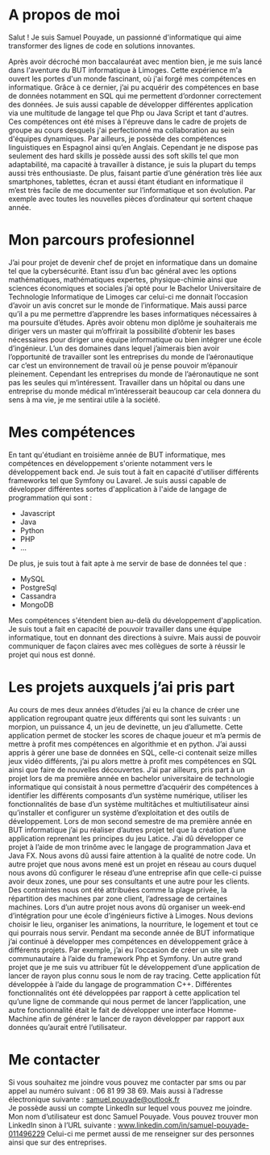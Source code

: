 # A propos de moi

Salut ! Je suis Samuel Pouyade, un passionné d'informatique qui aime transformer des lignes de code en solutions innovantes.

Après avoir décroché mon baccalauréat avec mention bien, je me suis lancé dans l'aventure du BUT informatique à Limoges. Cette expérience m'a ouvert les portes d'un monde fascinant, où j'ai forgé mes compétences en informatique.
Grâce à ce dernier,  j’ai pu acquérir des compétences en base de données notamment en SQL qui me permettent d’ordonner correctement des données. 
Je suis aussi capable de développer différentes application via une multitude de langage tel que Php ou Java Script et tant d'autres. 
Ces compétences ont été mises à l'épreuve dans le cadre de projets de groupe au cours desquels j'ai perfectionné ma collaboration au sein d'équipes dynamiques. 
Par ailleurs, je possède des compétences linguistiques en Espagnol ainsi qu’en Anglais. 
Cependant je ne dispose pas seulement des hard skills je possède aussi des soft skills tel que mon adaptabilité, ma capacité à travailler à distance, je suis la plupart du temps aussi très enthousiaste. De plus, faisant partie d’une génération très liée aux smartphones, tablettes, écran et aussi étant étudiant en informatique il m’est très facile de me documenter sur l’informatique et son évolution. Par exemple avec toutes les nouvelles pièces d’ordinateur qui sortent chaque année.

# Mon parcours profesionnel

J’ai pour projet de devenir chef de projet en informatique dans un domaine tel que la cybersécurité. Etant issu d’un bac général avec les options mathématiques, mathématiques expertes, physique-chimie ainsi que sciences économiques et sociales j’ai opté pour le Bachelor Universitaire de Technologie Informatique de Limoges car celui-ci me donnait l’occasion d’avoir un avis concret sur le monde de l’informatique. Mais aussi parce qu’il a pu me permettre d’apprendre les bases informatiques nécessaires à ma poursuite d’études. Après avoir obtenu mon diplôme je souhaiterais me diriger vers un master qui m’offrirait la possibilité d’obtenir les bases nécessaires pour diriger une équipe informatique ou bien intégrer une école d’ingénieur. 
L’un des domaines dans lequel j’aimerais bien avoir l’opportunité de travailler sont les entreprises du monde de l’aéronautique car c’est un environnement de travail où je pense pouvoir m’épanouir pleinement. Cependant les entreprises du monde de l’aéronautique ne sont pas les seules qui m’intéressent. Travailler dans un hôpital ou dans une entreprise du monde médical m’intéresserait beaucoup car cela donnera du sens à ma vie, je me sentirai utile à la société.

# Mes compétences

En tant qu'étudiant en troisième année de BUT informatique, mes compétences en développement s'oriente notamment vers le développement back end. Je suis tout à fait en capacité d'utiliser différents frameworks tel que Symfony ou Lavarel. Je suis aussi capable de développer différentes sortes d'application à l'aide de langage de programmation qui sont :
- Javascript
- Java
- Python
- PHP
- ...

De plus, je suis tout à fait apte à me servir de base de données tel que :
- MySQL
- PostgreSql
- Cassandra
- MongoDB

Mes compétences s'étendent bien au-delà du développement d'application. Je suis tout a fait en capacité de pouvoir travailler dans une équipe informatique, tout en donnant des directions à suivre. Mais aussi de pouvoir communiquer de façon claires avec mes collègues de sorte à réussir le projet qui nous est donné.

# Les projets auxquels j’ai pris part

Au cours de mes deux années d’études j’ai eu la chance de créer une application regroupant quatre jeux différents qui sont les suivants : un morpion, un puissance 4, un jeu de devinette, un jeu d’allumette. Cette application permet de stocker les scores de chaque joueur et m’a permis de mettre à profit mes compétences en algorithmie et en python. 
J’ai aussi appris à gérer une base de données en SQL, celle-ci contenait seize milles jeux vidéo différents, j’ai pu alors mettre à profit mes compétences en SQL ainsi que faire de nouvelles découvertes. 
J’ai par ailleurs, pris part à un projet lors de ma première année en bachelor universitaire de technologie informatique qui consistait à nous permettre d’acquérir des compétences à identifier les différents composants d’un système numérique, utiliser les fonctionnalités de base d’un système multitâches et multiutilisateur ainsi qu’installer et configurer un système d’exploitation et des outils de développement.
Lors de mon second semestre de ma première année en BUT informatique j’ai pu réaliser d’autres projet tel que la création d’une application reprenant les principes du jeu Latice. J’ai dû développer ce projet à l’aide de mon trinôme avec le langage de programmation Java et Java FX. Nous avons dû aussi faire attention à la qualité de notre code. 
Un autre projet que nous avons mené est un projet en réseau au cours duquel nous avons dû configurer le réseau d’une entreprise afin que celle-ci puisse avoir deux zones, une pour ses consultants et une autre pour les clients. Des contraintes nous ont été attribuées comme la plage privée, la répartition des machines par zone client, l’adressage de certaines machines. 
Lors d’un autre projet nous avons dû organiser un week-end d’intégration pour une école d’ingénieurs fictive à Limoges. Nous devions choisir le lieu, organiser les animations, la nourriture, le logement et tout ce qui pourrais nous servir.
Pendant ma seconde année de BUT informatique j’ai continué à développer mes compétences en développement grâce à différents projets. Par exemple, j’ai eu l’occasion de créer un site web communautaire à l’aide du framework Php et Symfony. 
Un autre grand projet que je me suis vu attribuer fût le développement d’une application de lancer de rayon plus connu sous le nom de ray tracing. Cette application fût développée à l’aide du langage de programmation C++. Différentes fonctionnalités ont été développées par rapport à cette application tel qu’une ligne de commande qui nous permet de lancer l’application, une autre fonctionnalité était le fait de développer une interface Homme-Machine afin de générer le lancer de rayon développer par rapport aux données qu’aurait entré l’utilisateur.

# Me contacter
Si vous souhaitez me joindre vous pouvez me contacter par sms ou par appel au numéro suivant : 06 81 99 38 69.  Mais aussi à l’adresse électronique suivante : samuel.pouyade@outlook.fr  
Je possède aussi un compte LinkedIn sur lequel vous pouvez me joindre. Mon nom d’utilisateur est donc Samuel Pouyade. Vous pouvez trouver mon LinkedIn sinon à l’URL suivante : 
www.linkedin.com/in/samuel-pouyade-011496229
Celui-ci me permet aussi de me renseigner sur des personnes ainsi que sur des entreprises.

